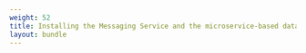 ```yaml
---
weight: 52
title: Installing the Messaging Service and the microservice-based data broker on Edge
layout: bundle
---
```


